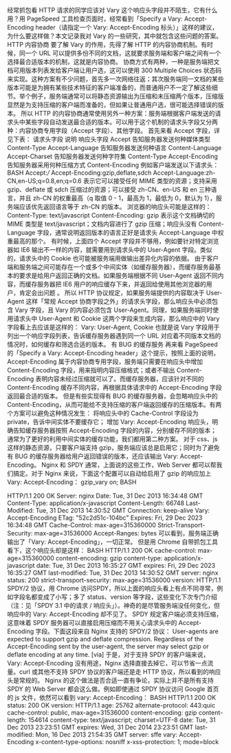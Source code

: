 经常抓包看 HTTP 请求的同学应该对 Vary 这个响应头字段并不陌生，它有什么用？用 PageSpeed 工具检查页面时，经常看到「Specify a Vary: Accept-Encoding header（请指定一个 Vary: Accept-Encoding 标头）」这样的建议，为什么要这样做？本文记录我对 Vary 的一些研究，其中就包含这些问题的答案。
HTTP 内容协商
要了解 Vary 的作用，先得了解 HTTP 的内容协商机制。有时候，同一个 URL 可以提供多份不同的文档，这就要求服务端和客户端之间有一个选择最合适版本的机制，这就是内容协商。
协商方式有两种，一种是服务端把文档可用版本列表发给客户端让用户选，这可以使用 300 Multiple Choices 状态码来实现。这种方案有不少问题，首先多一次网络往返；其次服务端同一文档的某些版本可能是为拥有某些技术特征的客户端准备的，而普通用户不一定了解这些细节。举个例子，服务端通常可以将静态资源输出为压缩和未压缩两个版本，压缩版显然是为支持压缩的客户端而准备的，但如果让普通用户选，很可能选择错误的版本。
所以 HTTP 的内容协商通常使用另外一种方案：服务端根据客户端发送的请求头中某些字段自动发送最合适的版本。可以用于这个机制的请求头字段又分两种：内容协商专用字段（Accept 字段）、其他字段。
首先来看 Accept 字段，详见下表：
请求头字段	说明	响应头字段
Accept	告知服务器发送何种媒体类型	Content-Type
Accept-Language	告知服务器发送何种语言	Content-Language
Accept-Charset	告知服务器发送何种字符集	Content-Type
Accept-Encoding	告知服务器采用何种压缩方式	Content-Encoding
例如客户端发送以下请求头：
BASH
Accept:*/*
Accept-Encoding:gzip,deflate,sdch
Accept-Language:zh-CN,en-US;q=0.8,en;q=0.6
表示它可以接受任何 MIME 类型的资源；支持采用 gzip、deflate 或 sdch 压缩过的资源；可以接受 zh-CN、en-US 和 en 三种语言，并且 zh-CN 的权重最高（q 取值 0 - 1，最高为 1，最低为 0，默认为 1），服务端应该优先返回语言等于 zh-CN 的版本。
浏览器的响应头可能是这样的：
Content-Type: text/javascript
Content-Encoding: gzip
表示这个文档确切的 MIME 类型是 text/javascript；文档内容进行了 gzip 压缩；响应头没有 Content-Language 字段，通常说明返回版本的语言正好是请求头 Accept-Language 中权重最高的那个。
有时候，上面四个 Accept 字段并不够用，例如要针对特定浏览器如 IE6 输出不一样的内容，就需要用到请求头中的 User-Agent 字段。类似的，请求头中的 Cookie 也可能被服务端用做输出差异化内容的依据。
由于客户端和服务端之间可能存在一个或多个中间实体（如缓存服务器），而缓存服务最基本的要求是给用户返回正确的文档。如果服务端根据不同 User-Agent 返回不同内容，而缓存服务器把 IE6 用户的响应缓存下来，并返回给使用其他浏览器的用户，肯定会出问题 。
所以 HTTP 协议规定，如果服务端提供的内容取决于 User-Agent 这样「常规 Accept 协商字段之外」的请求头字段，那么响应头中必须包含 Vary 字段，且 Vary 的内容必须包含 User-Agent。同理，如果服务端同时使用请求头中 User-Agent 和 Cookie 这两个字段来生成内容，那么响应中的 Vary 字段看上去应该是这样的：
Vary: User-Agent, Cookie
也就是说 Vary 字段用于列出一个响应字段列表，告诉缓存服务器遇到同一个 URL 对应着不同版本文档的情况时，如何缓存和筛选合适的版本。
有 BUG 的缓存服务
再来看 PageSpeed 的「Specify a Vary: Accept-Encoding header」这个提示，按照上面的说明，Accept-Encoding 属于内容协商专用字段，服务端只需要在响应头中增加 Content-Encoding 字段，用来指明内容压缩格式；或者不输出 Content-Encoding 表明内容未经过压缩就可以了。而缓存服务器，应该针对不同的 Content-Encoding 缓存不同内容，再根据具体请求中的 Accept-Encoding 字段返回最合适的版本。
但是有些实现得有 BUG 的缓存服务器，会忽略响应头中的 Content-Encoding，从而可能给不支持压缩的客户端返回缓存的压缩版本。有两个方案可以避免这种情况发生：
将响应头中的 Cache-Control 字段设为 private，告诉中间实体不要缓存它；
增加 Vary: Accept-Encoding 响应头，明确告知缓存服务器按照 Accept-Encoding 字段的内容，分别缓存不同的版本；
通常为了更好的利用中间实体的缓存功能，我们都用第二种方案。
对于 css、js 这样的静态资源，只要客户端支持 gzip，服务端应该总是启用它；同时为了避免有 BUG 的缓存服务器给用户返回错误的版本，还应该输出 Vary: Accept-Encoding。
Nginx 和 SPDY
通常，上面说的这些工作，Web Server 都可以帮我们搞定。对于 Nginx 来说，下面这个配置可以自动给启用了 gzip 的响应加上 Vary: Accept-Encoding：
gzip_vary on;
BASH

HTTP/1.1 200 OK
Server: nginx
Date: Tue, 31 Dec 2013 16:34:48 GMT
Content-Type: application/x-javascript
Content-Length: 66748
Last-Modified: Tue, 31 Dec 2013 14:30:52 GMT
Connection: keep-alive
Vary: Accept-Encoding
ETag: "52c2d51c-104bc"
Expires: Fri, 29 Dec 2023 16:34:48 GMT
Cache-Control: max-age=315360000
Strict-Transport-Security: max-age=31536000
Accept-Ranges: bytes
可以看到，服务端正确输出了「Vary: Accept-Encoding」，一切正常。
但是用 Chrome 自带抓包工具看下，这个响应头却是这样：
BASH
HTTP/1.1 200 OK
cache-control: max-age=315360000
content-encoding: gzip
content-type: application/x-javascript
date: Tue, 31 Dec 2013 16:35:27 GMT
expires: Fri, 29 Dec 2023 16:35:27 GMT
last-modified: Tue, 31 Dec 2013 14:30:52 GMT
server: nginx
status: 200
strict-transport-security: max-age=31536000
version: HTTP/1.1
SPDY/2 协议，用 Chrome 访问SPDY，所以上面的响应头看上有点不同寻常，例如字段名都变成了小写；多了 status、version 等字段，这些变化下次专门介绍（注：见「SPDY 3.1 中的请求 / 响应头」）。神奇的是尽管服务端没任何变化，但响应中的 Vary: Accept-Encoding 却不见了。
SPDY 规定客户端必须支持压缩，这意味着 SPDY 服务器可以直接启用压缩而不用关心请求头中的 Accept-Encoding 字段。下面这段来自 Nginx 支持的 SPDY/2 协议：
User-agents are expected to support gzip and deflate compression. Regardless of the Accept-Encoding sent by the user-agent, the server may select gzip or deflate encoding at any time. [via]
于是，对于支持 SPDY 的客户端来说，Vary: Accept-Encoding 没有用途，Nginx 选择直接去掉它，可以节省一点流量。curl 或其他不支持 SPDY 协议的客户端还是走 HTTP 协议，所以看到的响应头是常规的。
Nginx 的这个做法是否合适一直有争论，实际上并不是所有支持 SPDY 的 Web Server 都会这么做。例如即使通过 SPDY 协议访问 Google 首页的 js 文件，依然可以看到 vary: Accept-Encoding：
BASH
HTTP/1.1 200 OK
status: 200 OK
version: HTTP/1.1
age: 25762
alternate-protocol: 443:quic
cache-control: public, max-age=31536000
content-encoding: gzip
content-length: 154614
content-type: text/javascript; charset=UTF-8
date: Tue, 31 Dec 2013 23:23:51 GMT
expires: Wed, 31 Dec 2014 23:23:51 GMT
last-modified: Mon, 16 Dec 2013 21:54:35 GMT
server: sffe
vary: Accept-Encoding
x-content-type-options: nosniff
x-xss-protection: 1; mode=block

